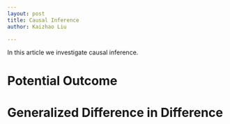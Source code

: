 ```yaml
---
layout: post
title: Causal Inference
author: Kaizhao Liu

---
```


In this article we investigate causal inference.

# Potential Outcome

### 

### 



# 


# Generalized Difference in Difference
